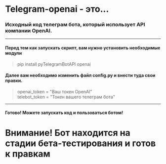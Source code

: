 #  Telegram-openai - это...
### Исходный код телеграм бота, который использует API компании OpenAI.
_______________________________________
#### Перед тем как запускать скрипт, вам нужно установить необходимые модули
>pip install pyTelegramBotAPI openai
#### Далее вам необходимо изменить файл config.py и внести туда свои правки.
>openai_token = "Ваш токен OpenAI"\
>telebot_token = "Токен вашего телеграм бота"
______________________________________________________
#### Готово! Можете запускать код и пользоваться ботом!
# Внимание! Бот находится на стадии бета-тестирования и готов к правкам
